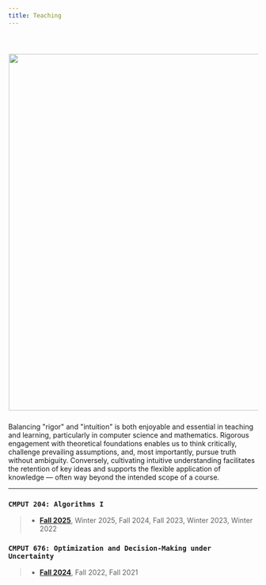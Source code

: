 ```yaml
---
title: Teaching
---
```



<div>
<img alt="" src="/img/rigor_intuition_f.png" style="min-width:220px; float:center; margin: 40px 1px 10px 1px" width="720"/>
</div>

Balancing "rigor" and "intuition" is both enjoyable and essential in teaching and learning, particularly in computer science and mathematics. Rigorous engagement with theoretical foundations enables us to think critically, challenge prevailing assumptions, and, most importantly, pursue truth without ambiguity. Conversely, cultivating intuitive understanding facilitates the retention of key ideas and supports the flexible application of knowledge — often way beyond the intended scope of a course. 

---


### `CMPUT 204: Algorithms I`

<blockquote>

- [**Fall 2025**](https://canvas.ualberta.ca/courses/27221), Winter 2025, Fall 2024, Fall 2023, Winter 2023, Winter 2022

</blockquote>


### `CMPUT 676: Optimization and Decision-Making under Uncertainty`

<blockquote>

- [**Fall 2024**](/teaching/cmput676), Fall 2022, Fall 2021

</blockquote>




